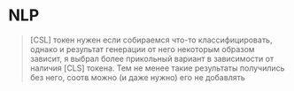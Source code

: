 # NLP

> \[CSL\] токен нужен если собираемся что-то классифицировать, однако и результат генерации от него некоторым образом зависит, я выбрал более прикольный вариант в зависимости от наличия \[CLS\] токена. Тем не менее такие результаты получились без него, соотв можно (и даже нужно) его не добавлять
